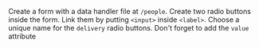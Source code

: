 Create a form with a data handler file at `/people`. Create two radio buttons inside the form. Link them by putting `<input>` inside `<label>`. Choose a unique name for the `delivery` radio buttons. Don't forget to add the `value` attribute
